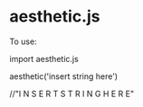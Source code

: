 # aesthetic.js

To use:

import aesthetic.js

aesthetic('insert string here')

//"I N S E R T   S T R I N G   H E R E"

